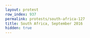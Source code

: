 ```yaml
---
layout: protest
row_index: 937
permalink: protests/south-africa-127
title: South Africa, September 2016
hidden: true
---
```

